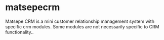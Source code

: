 # matsepecrm
Matsepe CRM is a mini customer relationship management system with specific crm modules. Some modules are not necessarily specific to CRM functionality.. 
